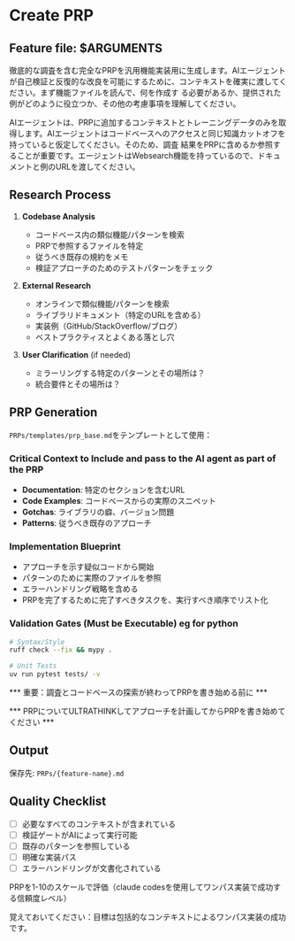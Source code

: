 # Create PRP

## Feature file: $ARGUMENTS

徹底的な調査を含む完全なPRPを汎用機能実装用に生成します。AIエージェントが自己検証と反復的な改良を可能にするために、コンテキストを確実に渡してください。まず機能ファイルを読んで、何を作成す
る必要があるか、提供された例がどのように役立つか、その他の考慮事項を理解してください。

AIエージェントは、PRPに追加するコンテキストとトレーニングデータのみを取得します。AIエージェントはコードベースへのアクセスと同じ知識カットオフを持っていると仮定してください。そのため、調査
結果をPRPに含めるか参照することが重要です。エージェントはWebsearch機能を持っているので、ドキュメントと例のURLを渡してください。

## Research Process

1. **Codebase Analysis**
   - コードベース内の類似機能/パターンを検索
   - PRPで参照するファイルを特定
   - 従うべき既存の規約をメモ
   - 検証アプローチのためのテストパターンをチェック

2. **External Research**
   - オンラインで類似機能/パターンを検索
   - ライブラリドキュメント（特定のURLを含める）
   - 実装例（GitHub/StackOverflow/ブログ）
   - ベストプラクティスとよくある落とし穴

3. **User Clarification** (if needed)
   - ミラーリングする特定のパターンとその場所は？
   - 統合要件とその場所は？

## PRP Generation

`PRPs/templates/prp_base.md`をテンプレートとして使用：

### Critical Context to Include and pass to the AI agent as part of the PRP
- **Documentation**: 特定のセクションを含むURL
- **Code Examples**: コードベースからの実際のスニペット
- **Gotchas**: ライブラリの癖、バージョン問題
- **Patterns**: 従うべき既存のアプローチ

### Implementation Blueprint
- アプローチを示す疑似コードから開始
- パターンのために実際のファイルを参照
- エラーハンドリング戦略を含める
- PRPを完了するために完了すべきタスクを、実行すべき順序でリスト化

### Validation Gates (Must be Executable) eg for python
```bash
# Syntax/Style
ruff check --fix && mypy .

# Unit Tests
uv run pytest tests/ -v
```

*** 重要：調査とコードベースの探索が終わってPRPを書き始める前に ***

*** PRPについてULTRATHINKしてアプローチを計画してからPRPを書き始めてください ***


## Output

保存先: `PRPs/{feature-name}.md`

## Quality Checklist
- [ ] 必要なすべてのコンテキストが含まれている
- [ ] 検証ゲートがAIによって実行可能
- [ ] 既存のパターンを参照している
- [ ] 明確な実装パス
- [ ] エラーハンドリングが文書化されている

PRPを1-10のスケールで評価（claude codesを使用してワンパス実装で成功する信頼度レベル）

覚えておいてください：目標は包括的なコンテキストによるワンパス実装の成功です。